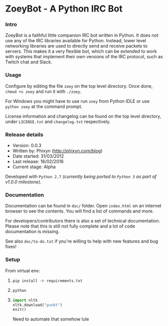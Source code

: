 # ZoeyBot - A Python IRC Bot

### Intro

ZoeyBot is a faithful little companion IRC bot written in Python. It does not use any of the IRC libraries available for Python. Instead, lower level networking libraries are used to directly send and receive packets to servers. This makes it a very flexible bot, which can be extended to work with systems that implement their own versions of the IRC protocol, such as Twitch chat and Slack.

### Usage

Configure by editing the file `zoey` on the top level directory.
Once done, `chmod +x zoey` and run it with `./zoey`.

For Windows you might have to use run `zoey` from Python IDLE or use `python zoey` at the command prompt.

License information and changelog can be found on the top level directory, under `LICENSE.txt` and `changelog.txt` respectively.

### Release details

* Version:        0.0.3
* Written by:     Phixyn (http://phixyn.com/blog)
* Date started:   31/03/2012
* Last release:   16/02/2016
* Current stage:  Alpha

Developed with `Python 2.7` _(currently being ported to `Python 3` as part of v1.0.0 milestone)._

### Documentation

Documentation can be found in `doc/` folder. Open `index.html` on an internet browser to see the contents. You will find a list of commands and more.

For developers/contributors there is also a set of technical documentation. Please note that this is still not fully complete and a lot of code documentation is missing.

See also `doc/to-do.txt` if you're willing to help with new features and bug fixes!

### Setup

From virtual env:

1. `pip install -r requirements.txt`

2. `python`

3. 
    ```python
    import nltk
    nltk.download("punkt")
    exit()
    ```

    Need to automate that somehow lule
